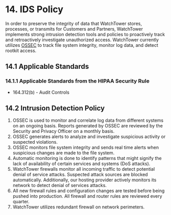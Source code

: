 # 14. IDS Policy

In order to preserve the integrity of data that WatchTower stores, processes, or transmits for Customers and Partners, WatchTower implements strong intrusion detection tools and policies to proactively track and retroactively investigate unauthorized access. WatchTower currently utilizes [OSSEC](http://www.ossec.net/) to track file system integrity, monitor log data, and detect rootkit access.

## 14.1 Applicable Standards

### 14.1.1 Applicable Standards from the HIPAA Security Rule

* 164.312(b) - Audit Controls

## 14.2 Intrusion Detection Policy

1. OSSEC is used to monitor and correlate log data from different systems on an ongoing basis. Reports generated by OSSEC are reviewed by the Security and Privacy Officer on a monthly basis.
2. OSSEC generates alerts to analyze and investigate suspicious activity or suspected violations.
3. OSSEC monitors file system integrity and sends real time alerts when suspicious changes are made to the file system.
4. Automatic monitoring is done to identify patterns that might signify the lack of availability of certain services and systems (DoS attacks).
5. WatchTower firewalls monitor all incoming traffic to detect potential denial of service attacks. Suspected attack sources are blocked automatically. Additionally, our hosting provider actively monitors its network to detect denial of services attacks.
6. All new firewall rules and configuration changes are tested before being pushed into production. All firewall and router rules are reviewed every quarter.
7. WatchTower utilizes redundant firewall on network perimeters.
